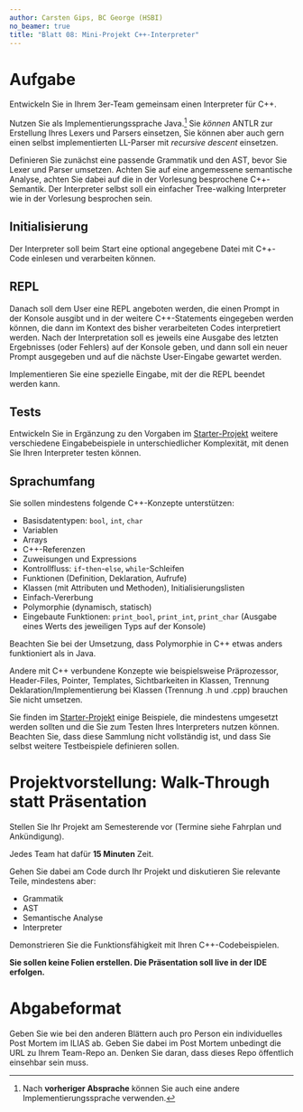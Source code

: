 ```yaml
---
author: Carsten Gips, BC George (HSBI)
no_beamer: true
title: "Blatt 08: Mini-Projekt C++-Interpreter"
---
```


# Aufgabe

Entwickeln Sie in Ihrem 3er-Team gemeinsam einen Interpreter für C++.

Nutzen Sie als Implementierungssprache Java.[^1] Sie *können* ANTLR zur Erstellung
Ihres Lexers und Parsers einsetzen, Sie können aber auch gern einen selbst
implementierten LL-Parser mit *recursive descent* einsetzen.

Definieren Sie zunächst eine passende Grammatik und den AST, bevor Sie Lexer und
Parser umsetzen. Achten Sie auf eine angemessene semantische Analyse, achten Sie
dabei auf die in der Vorlesung besprochene C++-Semantik. Der Interpreter selbst soll
ein einfacher Tree-walking Interpreter wie in der Vorlesung besprochen sein.

## Initialisierung

Der Interpreter soll beim Start eine optional angegebene Datei mit C++-Code einlesen
und verarbeiten können.

## REPL

Danach soll dem User eine REPL angeboten werden, die einen Prompt in der Konsole
ausgibt und in der weitere C++-Statements eingegeben werden können, die dann im
Kontext des bisher verarbeiteten Codes interpretiert werden. Nach der Interpretation
soll es jeweils eine Ausgabe des letzten Ergebnisses (oder Fehlers) auf der Konsole
geben, und dann soll ein neuer Prompt ausgegeben und auf die nächste User-Eingabe
gewartet werden.

Implementieren Sie eine spezielle Eingabe, mit der die REPL beendet werden kann.

## Tests

Entwickeln Sie in Ergänzung zu den Vorgaben im
[Starter-Projekt](https://github.com/Compiler-CampusMinden/student-support-code-template/tree/master/src/main/resources/cpp)
weitere verschiedene Eingabebeispiele in unterschiedlicher Komplexität, mit denen
Sie Ihren Interpreter testen können.

## Sprachumfang

Sie sollen mindestens folgende C++-Konzepte unterstützen:

-   Basisdatentypen: `bool`, `int`, `char`
-   Variablen
-   Arrays
-   C++-Referenzen
-   Zuweisungen und Expressions
-   Kontrollfluss: `if`-`then`-`else`, `while`-Schleifen
-   Funktionen (Definition, Deklaration, Aufrufe)
-   Klassen (mit Attributen und Methoden), Initialisierungslisten
-   Einfach-Vererbung
-   Polymorphie (dynamisch, statisch)
-   Eingebaute Funktionen: `print_bool`, `print_int`, `print_char` (Ausgabe eines
    Werts des jeweiligen Typs auf der Konsole)

Beachten Sie bei der Umsetzung, dass Polymorphie in C++ etwas anders funktioniert
als in Java.

Andere mit C++ verbundene Konzepte wie beispielsweise Präprozessor, Header-Files,
Pointer, Templates, Sichtbarkeiten in Klassen, Trennung Deklaration/Implementierung
bei Klassen (Trennung .h und .cpp) brauchen Sie nicht umsetzen.

Sie finden im
[Starter-Projekt](https://github.com/Compiler-CampusMinden/student-support-code-template/tree/master/src/main/resources/cpp)
einige Beispiele, die mindestens umgesetzt werden sollten und die Sie zum Testen
Ihres Interpreters nutzen können. Beachten Sie, dass diese Sammlung nicht
vollständig ist, und dass Sie selbst weitere Testbeispiele definieren sollen.

# Projektvorstellung: Walk-Through statt Präsentation

Stellen Sie Ihr Projekt am Semesterende vor (Termine siehe Fahrplan und
Ankündigung).

Jedes Team hat dafür **15 Minuten** Zeit.

Gehen Sie dabei am Code durch Ihr Projekt und diskutieren Sie relevante Teile,
mindestens aber:

-   Grammatik
-   AST
-   Semantische Analyse
-   Interpreter

Demonstrieren Sie die Funktionsfähigkeit mit Ihren C++-Codebeispielen.

**Sie sollen keine Folien erstellen. Die Präsentation soll live in der IDE
erfolgen.**

# Abgabeformat

Geben Sie wie bei den anderen Blättern auch pro Person ein individuelles Post Mortem
im ILIAS ab. Geben Sie dabei im Post Mortem unbedingt die URL zu Ihrem Team-Repo an.
Denken Sie daran, dass dieses Repo öffentlich einsehbar sein muss.

[^1]: Nach **vorheriger Absprache** können Sie auch eine andere
    Implementierungssprache verwenden.
